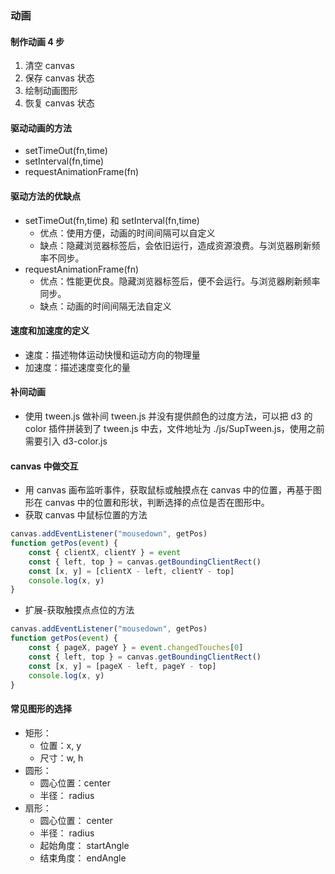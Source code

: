 ### 动画

#### 制作动画 4 步

1. 清空 canvas
2. 保存 canvas 状态
3. 绘制动画图形
4. 恢复 canvas 状态

#### 驱动动画的方法

-   setTimeOut(fn,time)
-   setInterval(fn,time)
-   requestAnimationFrame(fn)

#### 驱动方法的优缺点

-   setTimeOut(fn,time) 和 setInterval(fn,time)
    -   优点：使用方便，动画的时间间隔可以自定义
    -   缺点：隐藏浏览器标签后，会依旧运行，造成资源浪费。与浏览器刷新频率不同步。
-   requestAnimationFrame(fn)
    -   优点：性能更优良。隐藏浏览器标签后，便不会运行。与浏览器刷新频率同步。
    -   缺点：动画的时间间隔无法自定义

#### 速度和加速度的定义

-   速度：描述物体运动快慢和运动方向的物理量
-   加速度：描述速度变化的量

#### 补间动画

-   使用 tween.js 做补间
    tween.js 并没有提供颜色的过度方法，可以把 d3 的 color 插件拼装到了 tween.js 中去，文件地址为 ./js/SupTween.js，使用之前需要引入 d3-color.js

#### canvas 中做交互

-   用 canvas 画布监听事件，获取鼠标或触摸点在 canvas 中的位置，再基于图形在 canvas 中的位置和形状，判断选择的点位是否在图形中。
-   获取 canvas 中鼠标位置的方法

```js
canvas.addEventListener("mousedown", getPos)
function getPos(event) {
    const { clientX, clientY } = event
    const { left, top } = canvas.getBoundingClientRect()
    const [x, y] = [clientX - left, clientY - top]
    console.log(x, y)
}
```

-   扩展-获取触摸点点位的方法

```js
canvas.addEventListener("mousedown", getPos)
function getPos(event) {
    const { pageX, pageY } = event.changedTouches[0]
    const { left, top } = canvas.getBoundingClientRect()
    const [x, y] = [pageX - left, pageY - top]
    console.log(x, y)
}
```

#### 常见图形的选择

-   矩形：
    -   位置：x, y
    -   尺寸：w, h
-   圆形：
    -   圆心位置：center
    -   半径： radius
-   扇形：
    -   圆心位置： center
    -   半径： radius
    -   起始角度： startAngle
    -   结束角度： endAngle
